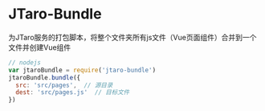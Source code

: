 # JTaro-Bundle

为JTaro服务的打包脚本，将整个文件夹所有js文件（Vue页面组件）合并到一个文件并创建Vue组件

```js
// nodejs
var jtaroBundle = require('jtaro-bundle')
jtaroBundle.bundle({
  src: 'src/pages',  // 源目录
  dest: 'src/pages.js'  // 目标文件
})
```
